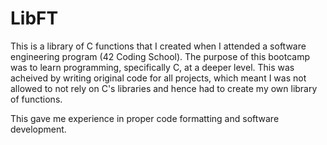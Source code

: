 # LibFT

This is a library of C functions that I created when I attended a software engineering program (42 Coding School). The purpose of this bootcamp was to learn programming, specifically C, at a deeper level. This was acheived by writing original code for all projects, which meant I was not allowed to not rely on C's libraries and hence had to create my own library of functions.

This gave me experience in proper code formatting and software development.
